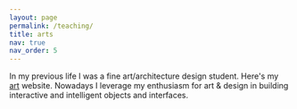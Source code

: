 ```yaml
---
layout: page
permalink: /teaching/
title: arts
nav: true
nav_order: 5
---
```


In my previous life I was a fine art/architecture design student.
Here's my [art](https://aryazixuan.weebly.com) website.
Nowadays I leverage my enthusiasm for art & design in building interactive and intelligent objects and interfaces.
